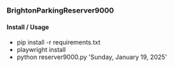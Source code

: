 ### BrightonParkingReserver9000

#### Install / Usage
- pip install -r requirements.txt
- playwright install
- python reserver9000.py 'Sunday, January 19, 2025'